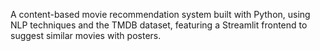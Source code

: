 A content-based movie recommendation system built with Python, using NLP techniques and the TMDB dataset, featuring a Streamlit frontend to suggest similar movies with posters.
